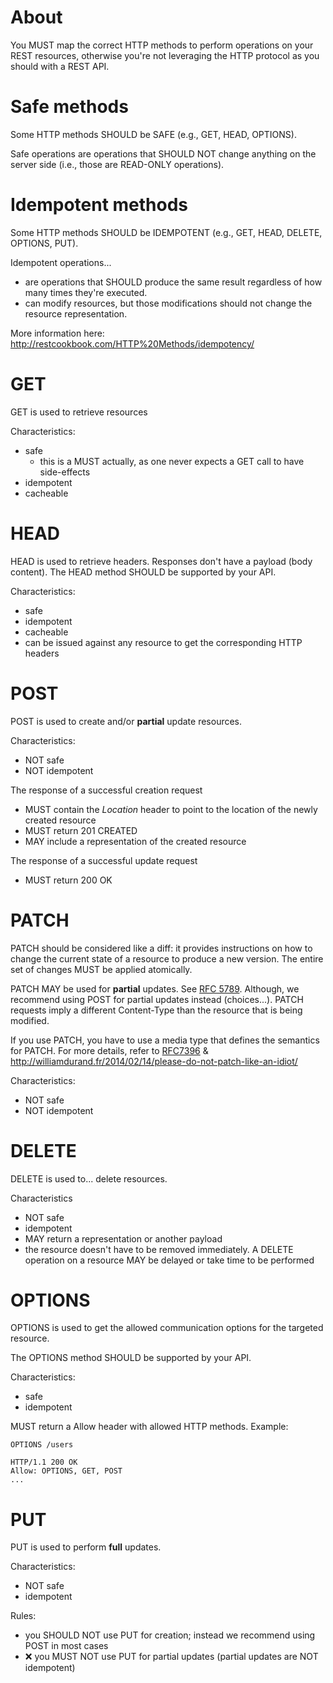 # About
You MUST map the correct HTTP methods to perform operations on your REST resources, otherwise you're not leveraging the HTTP protocol as you should with a REST API.

# Safe methods
Some HTTP methods SHOULD be SAFE (e.g., GET, HEAD, OPTIONS).

Safe operations are operations that SHOULD NOT change anything on the server side (i.e., those are READ-ONLY operations).

# Idempotent methods
Some HTTP methods SHOULD be IDEMPOTENT (e.g., GET, HEAD, DELETE, OPTIONS, PUT).

Idempotent operations...
* are operations that SHOULD produce the same result regardless of how many times they're executed.
* can modify resources, but those modifications should not change the resource representation. 

More information here: http://restcookbook.com/HTTP%20Methods/idempotency/

# GET
GET is used to retrieve resources

Characteristics:
* safe
  * this is a MUST actually, as one never expects a GET call to have side-effects
* idempotent
* cacheable

# HEAD
HEAD is used to retrieve headers. Responses don't have a payload (body content).
The HEAD method SHOULD be supported by your API.

Characteristics:
* safe
* idempotent
* cacheable
* can be issued against any resource to get the corresponding HTTP headers

# POST
POST is used to create and/or **partial** update resources.

Characteristics:
* NOT safe
* NOT idempotent

The response of a successful creation request
* MUST contain the _Location_ header to point to the location of the newly created resource
* MUST return 201 CREATED
* MAY include a representation of the created resource

The response of a successful update request
* MUST return 200 OK

# PATCH
PATCH should be considered like a diff: it provides instructions on how to change the current state of a resource to produce a new version. The entire set of changes MUST be applied atomically.

PATCH MAY be used for **partial** updates. See [RFC 5789](https://tools.ietf.org/html/rfc5789). Although, we recommend using POST for partial updates instead (choices...). PATCH requests imply a different Content-Type than the resource that is being modified.

If you use PATCH, you have to use a media type that defines the semantics for PATCH. For more details, refer to [RFC7396](https://tools.ietf.org/html/rfc7396) & http://williamdurand.fr/2014/02/14/please-do-not-patch-like-an-idiot/

Characteristics:
* NOT safe
* NOT idempotent

# DELETE
DELETE is used to... delete resources.

Characteristics
* NOT safe
* idempotent
* MAY return a representation or another payload
* the resource doesn't have to be removed immediately. A DELETE operation on a resource MAY be delayed or take time to be performed

# OPTIONS
OPTIONS is used to get the allowed communication options for the targeted resource.

The OPTIONS method SHOULD be supported by your API.

Characteristics:
* safe
* idempotent

MUST return a Allow header with allowed HTTP methods. Example:

```
OPTIONS /users
 
HTTP/1.1 200 OK
Allow: OPTIONS, GET, POST
...
```

# PUT
PUT is used to perform **full** updates.

Characteristics:
* NOT safe
* idempotent

Rules:
* you SHOULD NOT use PUT for creation; instead we recommend using POST in most cases
* :x: you MUST NOT use PUT for partial updates (partial updates are NOT idempotent)